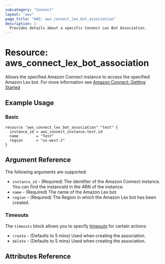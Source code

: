 ```yaml
---
subcategory: "Connect"
layout: "aws"
page_title: "AWS: aws_connect_lex_bot_association"
description: |-
  Provides details about a specific Connect Lex Bot Association.
---
```


# Resource: aws_connect_lex_bot_association

Allows the specified Amazon Connect instance to access the specified Amazon Lex bot. For more information see
[Amazon Connect: Getting Started](https://docs.aws.amazon.com/connect/latest/adminguide/amazon-connect-get-started.html)

## Example Usage
### Basic
```hcl
resource "aws_connect_lex_bot_association" "test" {
  instance_id = aws_connect_instance.test.id
  name        = "Test"
  region      = "us-west-2"
}
```
## Argument Reference

The following arguments are supported:
* `instance_id` - (Required) The identifier of the Amazon Connect instance. You can find the instanceId in the ARN of the instance.
* `name` - (Required) The name of the Amazon Lex bot.
* `region` - (Required) The Region in which the Amazon Lex bot has been created.

### Timeouts

The `timeouts` block allows you to specify [timeouts](https://www.terraform.io/docs/configuration/resources.html#timeouts) for certain actions:

* `create` - (Defaults to 5 mins) Used when creating the association.
* `delete` - (Defaults to 5 mins) Used when creating the association.

## Attributes Reference
